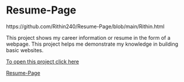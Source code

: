 # Resume-Page
<p>https://github.com/Rithin240/Resume-Page/blob/main/Rithin.html</p>
<p>This project shows my career information or resume in the form of a webpage.
 This project helps me demonstrate my knowledge in building basic websites.</p>
<a href="https://github.com/Rithin240/Resume-Page/blob/main/Rithin.html">To open this project click here <a> 
 
[Resume-Page](https://github.com/Rithin240/Resume-Page/blob/82a9f1790cdec2b71a52a8481c39f518bbde0342/Rithin.html)
